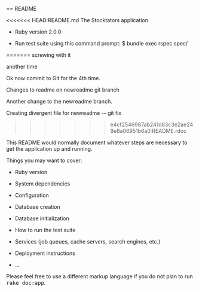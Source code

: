 == README

<<<<<<< HEAD:README.md
The Stocktators application

* Ruby version 2.0.0

* Run test suite using this command prompt:
	$ bundle exec rspec spec/

=======
screwing with it

another time

Ok now commit to Git for the 4th time.

Changes to readme on newreadme git branch

Another change to the newreadme branch.


Creating divergent file for newreadme -- git fix
>>>>>>> e4cf2546987ab241d83c3e2ae249e8a06951b6a0:README.rdoc


This README would normally document whatever steps are necessary to get the
application up and running.

Things you may want to cover:

* Ruby version

* System dependencies

* Configuration

* Database creation

* Database initialization

* How to run the test suite

* Services (job queues, cache servers, search engines, etc.)

* Deployment instructions

* ...


Please feel free to use a different markup language if you do not plan to run
<tt>rake doc:app</tt>.
